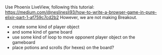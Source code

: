 Use Phoenix LiveView, following this tutorial: https://medium.com/@neslinesli93/how-to-write-a-browser-game-in-pure-elixir-part-1-af759c7cd2b2
However, we are not making Breakout.

 - create some kind of player object
 - and some kind of game board
 - use some kind of loop to move opponent player object on the gameboard
 - place potions and scrolls (for hexes) on the board?
